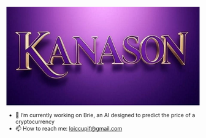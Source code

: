![Bannière](kanason.jpg)
- 🔭 I’m currently working on Brie, an AI designed to predict the price of a cryptocurrency
- 📫 How to reach me: loiccupif@gmail.com
